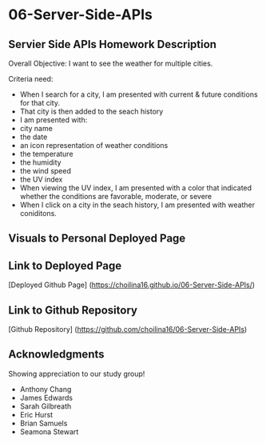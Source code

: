 # 06-Server-Side-APIs

## Servier Side APIs Homework Description

Overall Objective:
I want to see the weather for multiple cities.

Criteria need:
*  When I search for a city, I am presented with current & future conditions for that city. 
*  That city is then added to the seach history
*  I am presented with:
  * city name
  * the date
  * an icon representation of weather conditions
  * the temperature
  * the humidity 
  * the wind speed
  * the UV index
* When viewing the UV index, I am presented with a color that indicated whether the conditions are favorable, moderate, or severe
* When I click on a city in the seach history, I am presented with weather coniditons. 

## Visuals to Personal Deployed Page


## Link to Deployed Page
[Deployed Github Page] (https://choilina16.github.io/06-Server-Side-APIs/)

## Link to Github Repository 
[Github Repository] (https://github.com/choilina16/06-Server-Side-APIs)

## Acknowledgments 
Showing appreciation to our study group! 
* Anthony Chang
* James Edwards
* Sarah Gilbreath
* Eric Hurst
* Brian Samuels
* Seamona Stewart
